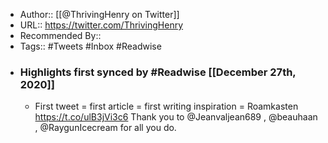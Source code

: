 - Author:: [[@ThrivingHenry on Twitter]]
- URL:: https://twitter.com/ThrivingHenry
- Recommended By::
- Tags:: #Tweets #Inbox #Readwise
- ### Highlights first synced by #Readwise [[December 27th, 2020]]
    - First tweet = first article = first writing inspiration = Roamkasten
https://t.co/ulB3jVi3c6
Thank you to @Jeanvaljean689 , @beauhaan , @RaygunIcecream for all you do. 
